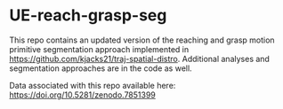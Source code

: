 # UE-reach-grasp-seg

This repo contains an updated version of the reaching and grasp motion primitive segmentation approach implemented in https://github.com/kjacks21/traj-spatial-distro. Additional analyses and segmentation approaches are in the code as well.

Data associated with this repo available here: https://doi.org/10.5281/zenodo.7851399

